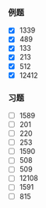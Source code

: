 ### 例题
- [x] 1339
- [x] 489
- [x] 133
- [x] 213
- [x] 512
- [x] 12412
### 习题
- [ ] 1589
- [ ] 201
- [ ] 220
- [ ] 253
- [ ] 1590
- [ ] 508
- [ ] 509
- [ ] 12108
- [ ] 1591
- [ ] 815
